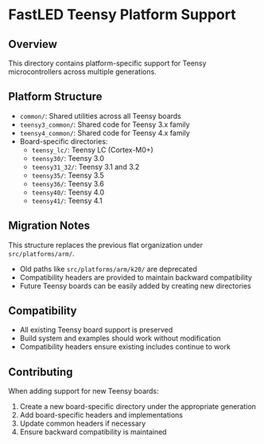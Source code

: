# FastLED Teensy Platform Support

## Overview

This directory contains platform-specific support for Teensy microcontrollers across multiple generations.

## Platform Structure

- `common/`: Shared utilities across all Teensy boards
- `teensy3_common/`: Shared code for Teensy 3.x family
- `teensy4_common/`: Shared code for Teensy 4.x family
- Board-specific directories:
  - `teensy_lc/`: Teensy LC (Cortex-M0+)
  - `teensy30/`: Teensy 3.0
  - `teensy31_32/`: Teensy 3.1 and 3.2
  - `teensy35/`: Teensy 3.5
  - `teensy36/`: Teensy 3.6
  - `teensy40/`: Teensy 4.0
  - `teensy41/`: Teensy 4.1

## Migration Notes

This structure replaces the previous flat organization under `src/platforms/arm/`.

- Old paths like `src/platforms/arm/k20/` are deprecated
- Compatibility headers are provided to maintain backward compatibility
- Future Teensy boards can be easily added by creating new directories

## Compatibility

- All existing Teensy board support is preserved
- Build system and examples should work without modification
- Compatibility headers ensure existing includes continue to work

## Contributing

When adding support for new Teensy boards:
1. Create a new board-specific directory under the appropriate generation
2. Add board-specific headers and implementations
3. Update common headers if necessary
4. Ensure backward compatibility is maintained
